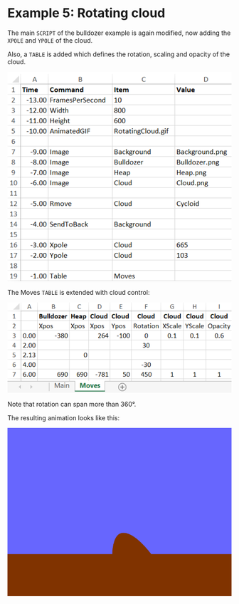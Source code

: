 # Example 5: Rotating cloud

The main `SCRIPT` of the bulldozer example is again modified, now adding the `XPOLE` and `YPOLE` of the cloud. 

Also, a `TABLE` is added which defines  the rotation, scaling and opacity of the cloud.

![Rotating cloud moves table](Design/rotating_cloud_main_script.png)

The Moves `TABLE` is extended with cloud control:

![Rotating cloud moves table](Design/rotating_cloud_moves_table.png)

Note that rotation can span more than 360°.

The resulting animation looks like this:

![Rotating cloud animation](RotatingCloud.gif)
